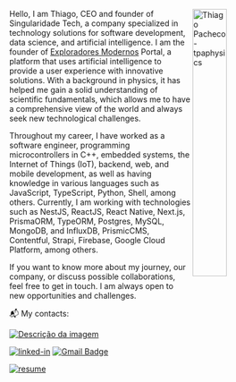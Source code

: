 <!-- IMAGEM -->
 <img
   src="https://cdn.dribbble.com/users/2145071/screenshots/4503713/media/105bb0195c3b7c8b45568f0080187404.gif"
   alt="Thiago Pacheco - tpaphysics"
   width="35%"
   align="right"
 />

Hello, I am Thiago, CEO and founder of Singularidade Tech, a company specialized in technology solutions for software development, data science, and artificial intelligence. I am the founder of [Exploradores Modernos](https://www.exploradoresmodernos.com.br/) Portal, a platform that uses artificial intelligence to provide a user experience with innovative solutions. With a background in physics, it has helped me gain a solid understanding of scientific fundamentals, which allows me to have a comprehensive view of the world and always seek new technological challenges.

Throughout my career, I have worked as a software engineer, programming microcontrollers in C++, embedded systems, the Internet of Things (IoT), backend, web, and mobile development, as well as having knowledge in various languages such as JavaScript, TypeScript, Python, Shell, among others. Currently, I am working with technologies such as NestJS, ReactJS, React Native, Next.js, PrismaORM, TypeORM, Postgres, MySQL, MongoDB, and InfluxDB, PrismicCMS, Contentful, Strapi, Firebase, Google Cloud Platform, among others.

If you want to know more about my journey, our company, or discuss possible collaborations, feel free to get in touch. I am always open to new opportunities and challenges.

 
📬 My contacts:

<a href="https://github.com/seu-usuario/seu-repositorio/blob/master/caminho/para/imagem.png" style="display:inline-block;">
  <img src="https://www.exploradoresmodernos.com.br/_next/image?url=%2Fimages%2Flogo-light.png&w=384&q=75&fit=cover&bg=000000" alt="Descrição da imagem" style="max-width:100%; height:auto;" />
</a>

[![linked-in](https://img.shields.io/badge/Linkedin_|_Thiago_Pacheco-0077B5?logo=LinkedIn&logoColor=white)](https://www.linkedin.com/in/thiago-pacheco-200a1a86/)
 [![Gmail Badge](https://img.shields.io/badge/-physics.posgrad@gmail.com-c14438?logo=Gmail&logoColor=white&link=mailto:physics.posgrad@gmail.com)](mailto:physics.posgrad@gmail.com) 

[![resume](https://img.shields.io/badge/Lattes-4285F4?logo=read-the-docs&logoColor=white)](http://buscatextual.cnpq.br/buscatextual/visualizacv.do?id=K8514386H8&tokenCaptchar=03AGdBq256F5piJ3PuJp4rzaK-LYUD3twgu5gGRfwUMzgWvjoxsRW0pYdSy6fRfL68k72Hpze8wL5pWR-h7r2ULBO2hBXdTbxQtaIbBqN9ZcxTTFXc4HlkJST_v_QdFSiw-pd4e9rc5Dwpa3dl--2_u7Or0PoDAfIOBVfLzibcfzi_HatT_rv9XBdN_1UHhcORbDkaHgmGxS08baM5qgzj1KDLGfbqvBMoS8FTsDBoIgvim1JgCsw_jc7_q-DrlddEWF7TqYGqiX4jUxwWFoXW-KoorP1jHtmJQx-3O_Qp0g4psfxxf-SVOLDBK_X6su-uRWgvgQeUZWrMUMNTJqUb8QPcjGK3YjpXuNo5GENiNNQDs9FMAkDs7IYdcd8tzT2I5jYGvoPJX45QWWBCgAtsbUFNdqFCDjSyN2nhAJiLLnh0Pf83qEhcCcvtjaYT-hHIkKCpOka_v6K62rNIKHCqLuXwCRd9B7Y_9s7LlGkovm53GFYUJ5Y6_LYwsYOG7jyMKiqA-yT7OZplLMy_L6MQl08JKed4tQL0lQ)


